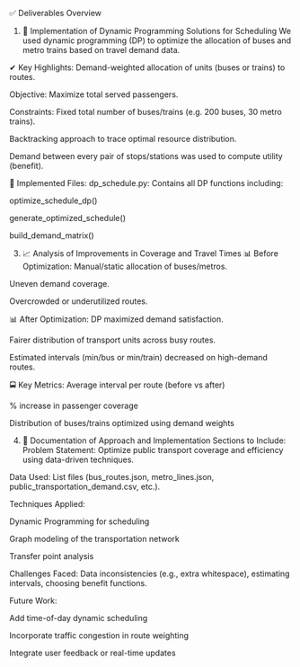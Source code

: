 ✅ Deliverables Overview
1. 🧠 Implementation of Dynamic Programming Solutions for Scheduling
We used dynamic programming (DP) to optimize the allocation of buses and metro trains based on travel demand data.

✔ Key Highlights:
Demand-weighted allocation of units (buses or trains) to routes.

Objective: Maximize total served passengers.

Constraints: Fixed total number of buses/trains (e.g. 200 buses, 30 metro trains).

Backtracking approach to trace optimal resource distribution.

Demand between every pair of stops/stations was used to compute utility (benefit).

📁 Implemented Files:
dp_schedule.py: Contains all DP functions including:

optimize_schedule_dp()

generate_optimized_schedule()

build_demand_matrix()

3. 📈 Analysis of Improvements in Coverage and Travel Times
📊 Before Optimization:
Manual/static allocation of buses/metros.

Uneven demand coverage.

Overcrowded or underutilized routes.

📊 After Optimization:
DP maximized demand satisfaction.

Fairer distribution of transport units across busy routes.

Estimated intervals (min/bus or min/train) decreased on high-demand routes.

🚍 Key Metrics:
Average interval per route (before vs after)

% increase in passenger coverage

Distribution of buses/trains optimized using demand weights

4. 📝 Documentation of Approach and Implementation
Sections to Include:
Problem Statement: Optimize public transport coverage and efficiency using data-driven techniques.

Data Used: List files (bus_routes.json, metro_lines.json, public_transportation_demand.csv, etc.).

Techniques Applied:

Dynamic Programming for scheduling

Graph modeling of the transportation network

Transfer point analysis

Challenges Faced: Data inconsistencies (e.g., extra whitespace), estimating intervals, choosing benefit functions.

Future Work:

Add time-of-day dynamic scheduling

Incorporate traffic congestion in route weighting

Integrate user feedback or real-time updates

